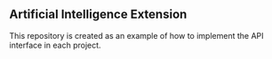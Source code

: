 ## Artificial Intelligence Extension

This repository is created as an example of how to implement the API interface in each project.
